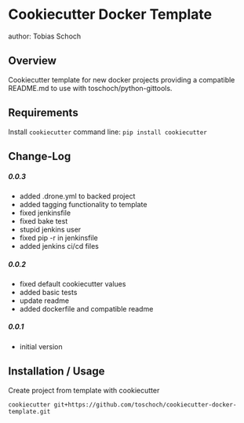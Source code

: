 Cookiecutter Docker Template
============================
author: Tobias Schoch

Overview
--------

Cookiecutter template for new docker projects providing a compatible README.md to use with toschoch/python-gittools.

Requirements
------------
Install `cookiecutter` command line: `pip install cookiecutter`    

Change-Log
----------
##### 0.0.3
* added .drone.yml to backed project
* added tagging functionality to template
* fixed jenkinsfile
* fixed bake test
* stupid jenkins user
* fixed pip -r in jenkinsfile
* added jenkins ci/cd files

##### 0.0.2
* fixed default cookiecutter values
* added basic tests
* update readme
* added dockerfile and compatible readme

##### 0.0.1
* initial version

Installation / Usage
--------------------
Create project from template with cookiecutter
```
cookiecutter git+https://github.com/toschoch/cookiecutter-docker-template.git
```
